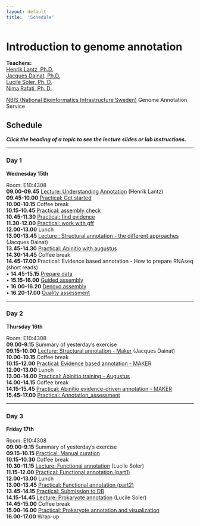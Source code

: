 ```yaml
---
layout: default
title:  'Schedule'
---
```


# Introduction to genome annotation

**Teachers:**  
[Henrik Lantz, Ph.D.](https://nbis.se/about/staff/henrik-lantz/)  
[Jacques Dainat, Ph.D.](http://nbis.se/about/staff/jacques-dainat/)  
[Lucile Soler, Ph. D.](http://nbis.se/about/staff/lucile-soler/)  
[Nima Rafati, Ph. D.]()  

[NBIS (National Bioinformatics Infrastructure Sweden)](https://nbis.se)
Genome Annotation Service   


## Schedule

***Click the heading of a topic to see the lecture slides or lab instructions.***

<hr>

### Day 1  

**Wednesday 15th**

Room: E10:4308  
**09.00-09.45** [Lecture: Understanding Annotation](lectures/) (Henrik Lantz)  
**09.45-10.00** [Practical: Get started](labs/get_started)  
**10.00-10.15** Coffee break  
**10.15-10.45** [Practical: assembly check](labs/assembly_check)  
**10.45-11.30** [Practical: find evidence](labs/find_all_evidence)  
**11.30-12.00** [Practical: work with gff](labs/gff)  
**12.00-13.00** Lunch  
**13.00-13.45** [Lecture : Structural annotation - the different approaches](lectures/Structural_annotation_general.pdf)  (Jacques Dainat)  
**13.45-14.30** [Practical: Abinitio with augustus](labs/augustus)  
**14.30-14.45** Coffee break  
**14.45-17.00** Practical: Evidence based annotation - How to prepare RNAseq (short reads)  
       •  **14.45-15.15** [Prepare data](labs/rnaseq_fetch)  
       •  **15.15-16.00** [Guided assembly](labs/rnaseq_guided_assembly)  
       •  **16.00-16.20** [Denovo assembly](labs/rnaseq_denovo_assembly)  
       •  **16.20-17.00** [Quality assessment ](labs/rnaseq_assembly_assessment)  
<hr>

### Day 2  

**Thursday 16th**  

Room: E10:4308  
**09.00-9.15** Summary of yesterday’s exercise  
**09.15-10.00** [Lecture: Structural annotation - Maker](lectures/Structural_annotation_MAKER.pdf) (Jacques Dainat)  
**10.00-10.15** Coffee break  
**10.15-12.00** [Practical: Evidence based annotation - MAKER](labs/maker_evidence)  
**12.00-13.00** Lunch  
**13.00-14.00** [Practical: Abinitio training - Augustus](labs/augustus_training)  
**14.00-14.15** Coffee break  
**14.15-15.45** [Practical: Abinitio evidence-driven annotation - MAKER](labs/maker_abinitio_evidence_driven)  
**15.45-17.00** [Practical: Annotation_assessment](labs/annotation_assessment)  

<hr>

### Day 3  

**Friday 17th**  

Room: E10:4308  
**09.00-9.15** Summary of yesterday’s exercise  
**09.15-10.15** [Practical: Manual curation](labs/manual_curation)  
**10.15-10.30** Coffee break  
**10.30-11.15** [Lecture: Functional annotation](slides/) (Lucile Soler)    
**11.15-12.00** [Practical: Functional annotation (part1)](labs/functional_annotation)  
**12.00-13.00** Lunch  
**13.00-13.45** [Practical: Functional annotation (part2)](labs/functional_annotation)  
**13.45-14.15** [Practical: Submission to DB](labs/submission)  
**14.15-14.45** [Lecture: Prokaryote annotation](slides/) (Lucile Soler)  
**14.45-15.00** Coffee break  
**15.00-16.00** [Practical: Prokaryote annotation and visualization](labs/prokaryote_annotation)  
**16.00-17.00** Wrap-up  



